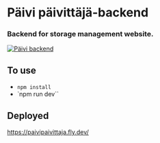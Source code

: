 # Päivi päivittäjä-backend

### Backend for storage management website.

[![Päivi backend](https://github.com/otdot/paiviback/actions/workflows/main.yml/badge.svg)](https://github.com/otdot/paiviback/actions/workflows/main.yml)

## To use

- `npm install`
- `npm run dev``

## Deployed

https://paivipaivittaja.fly.dev/
